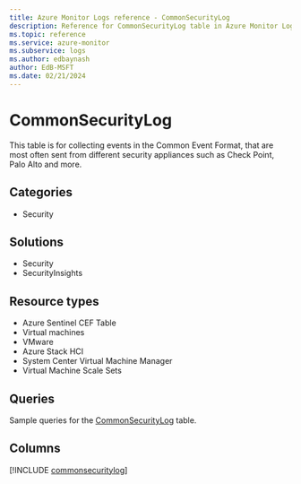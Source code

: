 ```yaml
---
title: Azure Monitor Logs reference - CommonSecurityLog
description: Reference for CommonSecurityLog table in Azure Monitor Logs.
ms.topic: reference
ms.service: azure-monitor
ms.subservice: logs
ms.author: edbaynash
author: EdB-MSFT
ms.date: 02/21/2024
---
```


# CommonSecurityLog

This table is for collecting events in the Common Event Format, that are most often sent from different security appliances such as Check Point, Palo Alto and more.


## Categories

- Security

## Solutions

- Security
- SecurityInsights

## Resource types

- Azure Sentinel CEF Table
- Virtual machines
- VMware
- Azure Stack HCI
- System Center Virtual Machine Manager
- Virtual Machine Scale Sets

## Queries

 Sample queries for the [CommonSecurityLog](/azure/azure-monitor/reference/queries/commonsecuritylog) table.


## Columns
  
[!INCLUDE [commonsecuritylog](.././tables/includes/commonsecuritylog-include.md)]

